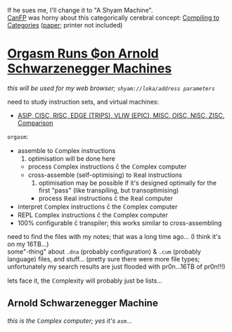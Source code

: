 If he sues me, I'll change it to "A Shyam Machine".
<br>[CanFP](https://www.meetup.com/CanFPG/events/gkbllmywpbtb) was horny about this categorically cerebral concept: [Compiling to Categories](https://www.youtube.com/watch?v=vzLK_xE9Zy8) ([paper](http://conal.net/papers/compiling-to-categories/); printer not included)

# [Orgasm Runs ₲on Arnold Schwarzenegger Machines](http://forlackofabettercomic.com/?id=47)
*this will be used for my web browser; `shyam://loka/address parameters`*

need to study instruction sets, and virtual machines:
* [ASIP, CISC, RISC, EDGE (TRIPS), VLIW (EPIC), MISC, OISC, NISC, ZISC, Comparison](https://en.wikipedia.org/wiki/Template:CPU_technologies)

`orgasm`:
* assemble to ℂomplex instructions
  1. optimisation will be done here
  * process ℂomplex instructions c̄ the ℂomplex computer
  * cross-assemble (self-optimising) to ℝeal instructions
    1. optimisation may be possible if it's designed optimally for the first "pass" (like transpiling, but transoptimising)
    * process ℝeal instructions c̄ the ℝeal computer
* interpret ℂomplex instructions c̄ the ℂomplex computer
* REPL ℂomplex instructions c̄ the ℂomplex computer
* 100% configurable c̄ transpiler; this works similar to cross-assembling

need to find the files with my notes; that was a long time ago... (I think it's on my 16TB...)
<br>some"-thing" about `.dna` (probably configuration) & `.cum` (probably language) files, and stuff... (pretty sure there were more file types; unfortunately my search results are just flooded with pr0n...16TB of pr0n!!!)

lets face it, the ℂomplexity will probably just be lists...

## Arnold Schwarzenegger Machine
*this is the ℂomplex computer; yes it's `asm`...*
